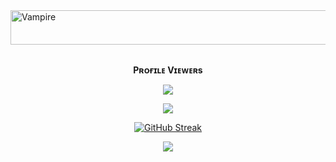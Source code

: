 <img src="https://readme-typing-svg.herokuapp.com?font=Kaushan+Script&size=40&duration=3500&color=447FF7&background=FFFFFF00&center=true&vCenter=true&width=650&height=55&lines=Hey!+It's+Vampire+%F0%9F%91%8B%F0%9F%8F%BB;Associate+Web+Developer+%F0%9F%A7%91%F0%9F%8F%BB%E2%80%8D%F0%9F%92%BB;from+India+%F0%9F%87%AE%F0%9F%87%B3;If+you+Like+My+Projects+%F0%9F%93%88;Please+Support+and+Follow+%E2%9A%99%EF%B8%8F" alt="Vampire" width="650" height="55">

<div align="center">
<br><p align="center"><b>Pʀᴏғɪʟᴇ Vɪᴇᴡᴇʀs</b></p> 
<p align="center"><img align="center" src="https://profile-counter.glitch.me/{TG-V4MP1R3}/count.svg"/></p>

<p align="center">
<img src="https://github-stats-alpha.vercel.app/api/?username=TG-V4MP1R3&cc=000&tc=00ff00&ic=fff000&bc=fff" align="center">
</p>

[![GitHub Streak](https://github-readme-streak-stats.herokuapp.com/?user=TG-V4MP1R3&theme=highcontrast)](https://github.com/TG-V4MP1R3/github-readme-streak-stats)
</div>

<p align="middle">        
<a href="https://telegram.dog/KP51107"><img src="https://img.shields.io/badge/Tᴇʟᴇɢʀᴀᴍ-purple.svg?logo=telegram"></a>

